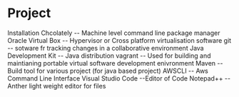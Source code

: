 # Project

Installation
Chcolately -- Machine level command line package manager
Oracle Virtual Box -- Hypervisor or Cross platform virtualisation software
git -- sotware fr tracking changes in a collaborative environment
Java Development Kit -- Java distribution
vagrant -- Used for building and  maintianing portable virtual software development enivronment
Maven -- Build tool for various project (for java based project)
AWSCLI -- Aws Command Line Interface
Visual Studio Code --Editor of Code
Notepad++ --Anther light weight editor for files
